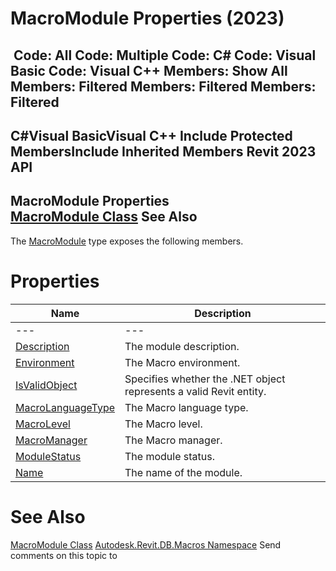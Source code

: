 # MacroModule Properties (2023)

﻿
 Code: All Code: Multiple Code: C# Code: Visual Basic Code: Visual C++  Members: Show All Members: Filtered Members: Filtered Members: Filtered   
---  
C#Visual BasicVisual C++
Include Protected MembersInclude Inherited Members
Revit 2023 API  
---  
MacroModule Properties  
[MacroModule Class](d604a3cb-4f41-78a8-6353-270c566ac661.md "MacroModule Class") See Also  
---  
The [MacroModule](d604a3cb-4f41-78a8-6353-270c566ac661.md "MacroModule Class") type exposes the following members.
# Properties
| Name | Description |
| --- | --- |
| --- | --- | --- |
| [Description](a047222b-cccb-dcdc-ef88-323caff17d40.md "Description Property") | The module description. |
| [Environment](11c35a69-a991-57b9-6a2b-7a91f0b38578.md "Environment Property") | The Macro environment. |
| [IsValidObject](3ae28cc1-ba19-6e32-c326-ab32d06151ca.md "IsValidObject Property") | Specifies whether the .NET object represents a valid Revit entity. |
| [MacroLanguageType](e932dcf6-8966-3733-d951-082396590d5e.md "MacroLanguageType Property") | The Macro language type. |
| [MacroLevel](94983497-52ec-c444-a712-c81dec19db74.md "MacroLevel Property") | The Macro level. |
| [MacroManager](27324968-a822-dda4-c8ea-31ce7593fd8a.md "MacroManager Property") | The Macro manager. |
| [ModuleStatus](b207020a-8f53-71b1-6471-55c41e6066a2.md "ModuleStatus Property") | The module status. |
| [Name](8680a185-af3c-c202-d252-0c6ecdf752f0.md "Name Property") | The name of the module. |

# See Also
[MacroModule Class](d604a3cb-4f41-78a8-6353-270c566ac661.md "MacroModule Class")
[Autodesk.Revit.DB.Macros Namespace](8b8f9876-f4c2-abff-fc5b-79e337d84e01.md "Autodesk.Revit.DB.Macros Namespace")
Send comments on this topic to 